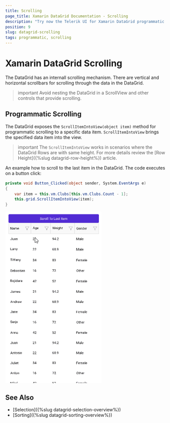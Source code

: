 ```yaml
---
title: Scrolling
page_title: Xamarin DataGrid Documentation - Scrolling
description: "Try now the Telerik UI for Xamarin DataGrid programmatic scrolling with the ScrollItemIntoView method."
position: 9
slug: datagrid-scrolling
tags: programmatic, scrolling
---
```


# Xamarin DataGrid Scrolling

The DataGrid has an internall scrolling mechanism. There are vertical and horizontal scrollbars for scrolling through the data in the DataGrid. 

>important Avoid nesting the DataGrid in a ScrollView and other controls that provide scrolling.

## Programmatic Scrolling

The DataGrid exposes the `ScrollItemIntoView(object item)` method for programmatic scrolling to a specific data item. `ScrollItemIntoView` brings the specified data item into the view.

>important The `ScrollItemIntoView` works in scenarios where the DataGrid Rows are with same height. For more details review the [Row Height]({%slug datagrid-row-height%}) article.

An example how to scroll to the last item in the DataGrid. The code executes on a button click:

```C#
private void Button_Clicked(object sender, System.EventArgs e)
{
    var item = this.vm.Clubs[this.vm.Clubs.Count - 1];
    this.grid.ScrollItemIntoView(item);
}
```

![DataGrid Programmatic Scrolling](images/datagrid-scrollintoview.gif)

## See Also

- [Selection]({%slug datagrid-selection-overview%})
- [Sorting]({%slug datagrid-sorting-overview%})
